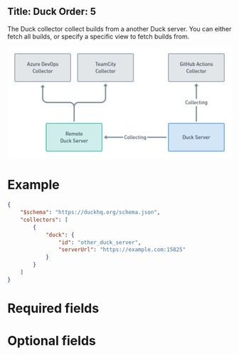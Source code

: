 Title: Duck
Order: 5
---
The Duck collector collect builds from a another Duck server.
You can either fetch all builds, or specify a specific view to
fetch builds from.

<img src="/assets/remote_duck.png" />

# Example

```json
{
    "$schema": "https://duckhq.org/schema.json",
    "collectors": [
        {
            "duck": {
                "id": "other_duck_server",
                "serverUrl": "https://example.com:15825"
            }
        }
    ]
}
```

# Required fields

<?# JsonSchema type=DuckConfiguration required=true /?>

# Optional fields

<?# JsonSchema type=DuckConfiguration required=false /?>